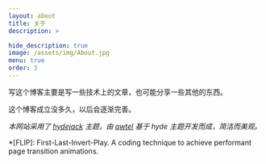 ```yaml
---
layout: about
title: 关于
description: >

hide_description: true
image: /assets/img/About.jpg
menu: true
order: 3
---
```

写这个博客主要是写一些技术上的文章，也可能分享一些其他的东西。

这个博客成立没多久，以后会逐渐完善。

*本网站采用了 [hydejack](https://github.com/qwtel/hydejack) 主题，由 [qwtel](https://github.com/qwtel) 基于 hyde 主题开发而成，简洁而美观。*

*[FLIP]: First-Last-Invert-Play. A coding technique to achieve performant page transition animations.
